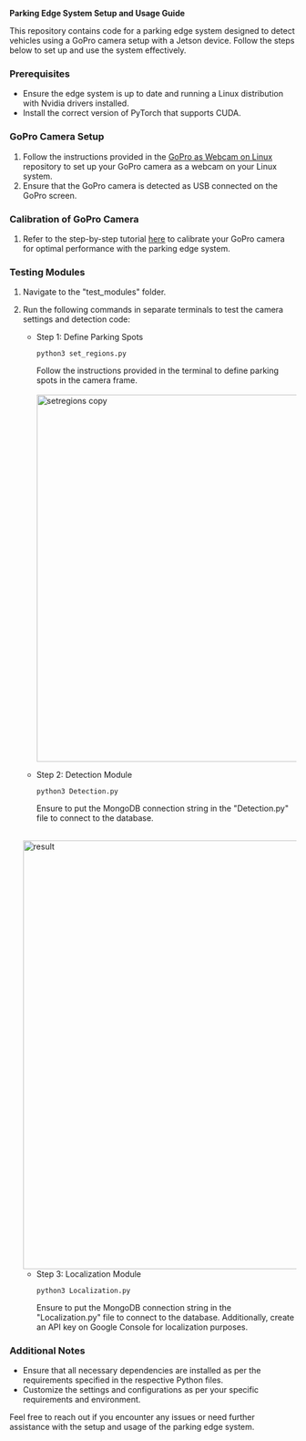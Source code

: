 **Parking Edge System Setup and Usage Guide**

This repository contains code for a parking edge system designed to detect vehicles using a GoPro camera setup with a Jetson device. Follow the steps below to set up and use the system effectively.

### Prerequisites

- Ensure the edge system is up to date and running a Linux distribution with Nvidia drivers installed.
- Install the correct version of PyTorch that supports CUDA.

### GoPro Camera Setup

1. Follow the instructions provided in the [GoPro as Webcam on Linux](https://github.com/jschmid1/gopro_as_webcam_on_linux) repository to set up your GoPro camera as a webcam on your Linux system.
2. Ensure that the GoPro camera is detected as USB connected on the GoPro screen.

### Calibration of GoPro Camera

1. Refer to the step-by-step tutorial [here](https://www.youtube.com/watch?v=3h7wgR5fYik) to calibrate your GoPro camera for optimal performance with the parking edge system.

### Testing Modules

1. Navigate to the "test_modules" folder.

2. Run the following commands in separate terminals to test the camera settings and detection code:

   - Step 1: Define Parking Spots
     ```
     python3 set_regions.py
     ```
     Follow the instructions provided in the terminal to define parking spots in the camera frame.
     <br><br>
      <img width="644" alt="setregions copy" src="https://github.com/sai-manoj-v/intelligent-parking-system/assets/118486462/e3efe433-0a86-462f-909f-ac48959a2c51">

   - Step 2: Detection Module
     ```
     python3 Detection.py
     ```
     Ensure to put the MongoDB connection string in the "Detection.py" file to connect to the database.
    <br><br>
    <img width="752" alt="result" src="https://github.com/sai-manoj-v/intelligent-parking-system/assets/118486462/c4bae0f9-6e0a-46fc-b398-9c4a9cfc5f70">

   - Step 3: Localization Module
     ```
     python3 Localization.py
     ```
     Ensure to put the MongoDB connection string in the "Localization.py" file to connect to the database. Additionally, create an API key on Google Console for localization purposes.

### Additional Notes

- Ensure that all necessary dependencies are installed as per the requirements specified in the respective Python files.
- Customize the settings and configurations as per your specific requirements and environment.

Feel free to reach out if you encounter any issues or need further assistance with the setup and usage of the parking edge system.
